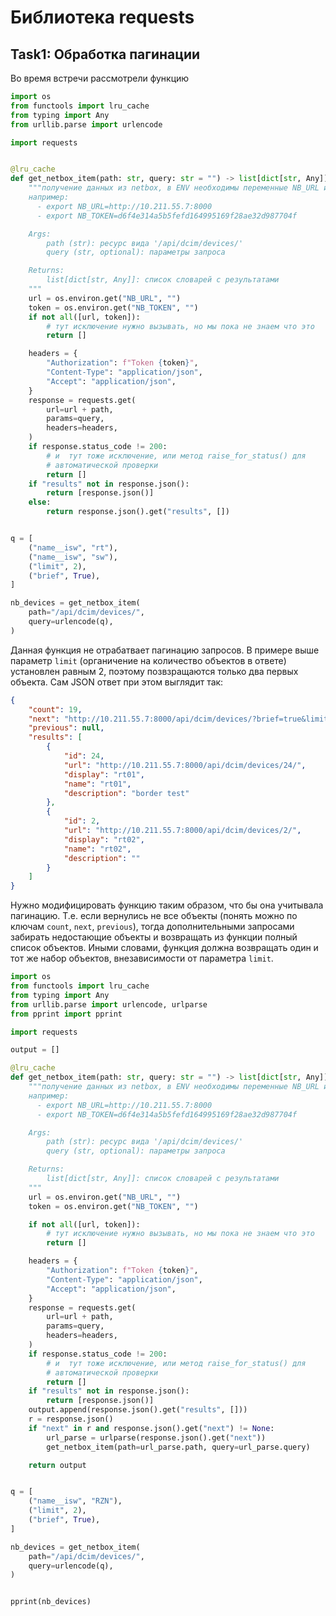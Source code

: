 # Библиотека requests

## Task1: Обработка пагинации

Во время встречи рассмотрели функцию

```python
import os
from functools import lru_cache
from typing import Any
from urllib.parse import urlencode

import requests


@lru_cache
def get_netbox_item(path: str, query: str = "") -> list[dict[str, Any]]:
    """получение данных из netbox, в ENV необходимы переменные NB_URL и NB_TOKEN
    например:
      - export NB_URL=http://10.211.55.7:8000
      - export NB_TOKEN=d6f4e314a5b5fefd164995169f28ae32d987704f

    Args:
        path (str): ресурс вида '/api/dcim/devices/'
        query (str, optional): параметры запроса

    Returns:
        list[dict[str, Any]]: список словарей с результатами
    """
    url = os.environ.get("NB_URL", "")
    token = os.environ.get("NB_TOKEN", "")
    if not all([url, token]):
        # тут исключение нужно вызывать, но мы пока не знаем что это
        return []

    headers = {
        "Authorization": f"Token {token}",
        "Content-Type": "application/json",
        "Accept": "application/json",
    }
    response = requests.get(
        url=url + path,
        params=query,
        headers=headers,
    )
    if response.status_code != 200:
        # и  тут тоже исключение, или метод raise_for_status() для
        # автоматической проверки
        return []
    if "results" not in response.json():
        return [response.json()]
    else:
        return response.json().get("results", [])


q = [
    ("name__isw", "rt"),
    ("name__isw", "sw"),
    ("limit", 2),
    ("brief", True),
]

nb_devices = get_netbox_item(
    path="/api/dcim/devices/",
    query=urlencode(q),
)
```

Данная функция не отрабатвает пагинацию запросов. В примере выше параметр `limit` (органичение на количество объектов в ответе) установлен равным 2, поэтому позвзращаются только два первых объекта. Сам JSON ответ при этом выглядит так:

```json
{
    "count": 19,
    "next": "http://10.211.55.7:8000/api/dcim/devices/?brief=true&limit=2&offset=2",
    "previous": null,
    "results": [
        {
            "id": 24,
            "url": "http://10.211.55.7:8000/api/dcim/devices/24/",
            "display": "rt01",
            "name": "rt01",
            "description": "border test"
        },
        {
            "id": 2,
            "url": "http://10.211.55.7:8000/api/dcim/devices/2/",
            "display": "rt02",
            "name": "rt02",
            "description": ""
        }
    ]
}
```

Нужно модифицировать функцию таким образом, что бы она учитывала пагинацию. Т.е. если вернулись не все объекты (понять можно по ключам `count`, `next`, `previous`), тогда дополнительными запросами забирать недостающие объекты и возвращать из функции полный список объектов. Иными словами, функция должна возвращать один и тот же набор объектов, внезависимости от параметра `limit`.


```python
import os
from functools import lru_cache
from typing import Any
from urllib.parse import urlencode, urlparse
from pprint import pprint

import requests

output = []

@lru_cache
def get_netbox_item(path: str, query: str = "") -> list[dict[str, Any]]:
    """получение данных из netbox, в ENV необходимы переменные NB_URL и NB_TOKEN
    например:
      - export NB_URL=http://10.211.55.7:8000
      - export NB_TOKEN=d6f4e314a5b5fefd164995169f28ae32d987704f

    Args:
        path (str): ресурс вида '/api/dcim/devices/'
        query (str, optional): параметры запроса

    Returns:
        list[dict[str, Any]]: список словарей с результатами
    """
    url = os.environ.get("NB_URL", "")
    token = os.environ.get("NB_TOKEN", "")

    if not all([url, token]):
        # тут исключение нужно вызывать, но мы пока не знаем что это
        return []

    headers = {
        "Authorization": f"Token {token}",
        "Content-Type": "application/json",
        "Accept": "application/json",
    }
    response = requests.get(
        url=url + path,
        params=query,
        headers=headers,
    )
    if response.status_code != 200:
        # и  тут тоже исключение, или метод raise_for_status() для
        # автоматической проверки
        return []
    if "results" not in response.json():
        return [response.json()]
    output.append(response.json().get("results", []))
    r = response.json()
    if "next" in r and response.json().get("next") != None:
        url_parse = urlparse(response.json().get("next"))
        get_netbox_item(path=url_parse.path, query=url_parse.query)         

    return output


q = [
    ("name__isw", "RZN"),
    ("limit", 2),
    ("brief", True),
]

nb_devices = get_netbox_item(
    path="/api/dcim/devices/",
    query=urlencode(q),
)


pprint(nb_devices)

```